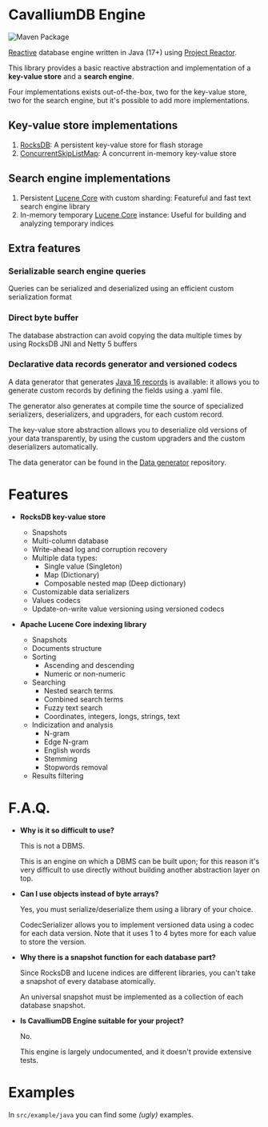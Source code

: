 # CavalliumDB Engine

![Maven Package](https://github.com/Cavallium/CavalliumDBEngine/workflows/Maven%20Package/badge.svg)

[Reactive](https://www.reactive-streams.org/) database engine written in Java (17+) using [Project Reactor](https://github.com/reactor/reactor-core).

This library provides a basic reactive abstraction and implementation of a **key-value store** and a **search engine**.

Four implementations exists out-of-the-box, two for the key-value store, two for the search engine, but it's possible to add more implementations.

## Key-value store implementations 

1. [RocksDB](https://github.com/facebook/rocksdb): A persistent key-value store for flash storage
3. [ConcurrentSkipListMap](https://docs.oracle.com/en/java/javase/16/docs/api/java.base/java/util/concurrent/ConcurrentSkipListMap.html): A concurrent in-memory key-value store

## Search engine implementations

1. Persistent [Lucene Core](https://github.com/apache/lucene) with custom sharding: Featureful and fast text search engine library
2. In-memory temporary [Lucene Core](https://github.com/apache/lucene) instance: Useful for building and analyzing temporary indices

## Extra features

### Serializable search engine queries

Queries can be serialized and deserialized using an efficient custom serialization format

### Direct byte buffer

The database abstraction can avoid copying the data multiple times by using RocksDB JNI and Netty 5 buffers

### Declarative data records generator and versioned codecs

A data generator that generates [Java 16 records](https://www.baeldung.com/java-record-keyword) is available:
it allows you to generate custom records by defining the fields using a .yaml file.

The generator also generates at compile time the source of specialized serializers,
deserializers, and upgraders, for each custom record.

The key-value store abstraction allows you to deserialize old versions of your data transparently, by using
the custom upgraders and the custom deserializers automatically.

The data generator can be found in the [Data generator](https://github.com/Cavallium/data-generator) repository.

# Features
- **RocksDB key-value store**
  - Snapshots
  - Multi-column database
  - Write-ahead log and corruption recovery
  - Multiple data types:
    - Single value (Singleton)
    - Map (Dictionary)
    - Composable nested map (Deep dictionary)
  - Customizable data serializers
  - Values codecs
  - Update-on-write value versioning using versioned codecs
  
- **Apache Lucene Core indexing library**
  - Snapshots
  - Documents structure
  - Sorting
    - Ascending and descending
    - Numeric or non-numeric
  - Searching
    - Nested search terms
    - Combined search terms
    - Fuzzy text search
    - Coordinates, integers, longs, strings, text
  - Indicization and analysis
    - N-gram
    - Edge N-gram
    - English words
    - Stemming
    - Stopwords removal
  - Results filtering

# F.A.Q.
- **Why is it so difficult to use?**
  
  This is not a DBMS.
  
  This is an engine on which a DBMS can be built upon; for this reason it's very difficult to use directly without building another abstraction layer on top.
  
- **Can I use objects instead of byte arrays?**
  
  Yes, you must serialize/deserialize them using a library of your choice.
  
  CodecSerializer allows you to implement versioned data using a codec for each data version.
  Note that it uses 1 to 4 bytes more for each value to store the version.
  
- **Why there is a snapshot function for each database part?**
  
  Since RocksDB and lucene indices are different libraries, you can't take a snapshot of every database atomically.
  
  An universal snapshot must be implemented as a collection of each database snapshot.
  
- **Is CavalliumDB Engine suitable for your project?**
  
  No.
  
  This engine is largely undocumented, and it doesn't provide extensive tests.

# Examples

In `src/example/java` you can find some *(ugly)* examples.
